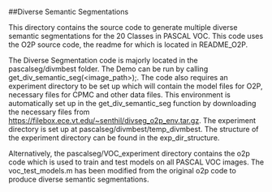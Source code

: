 ##Diverse Semantic Segmentations

This directory contains the source code to generate multiple diverse semantic segmentations for the 20 Classes in PASCAL VOC. This code uses the O2P source code, the readme for which is located in README_O2P.

The Diverse Segmentation code is majorly located in the pascalseg/divmbest folder. The Demo can be run by calling get_div_semantic_seg(<image_path>);. The code also requires an experiment directory to be set up which will contain the model files for O2P, necessary files for CPMC and other data files. This environment is automatically set up in the get_div_semantic_seg function by downloading the necessary files from https://filebox.ece.vt.edu/~senthil/divseg_o2p_env.tar.gz. The experiment directory is set up at pascalseg/divmbest/temp_divmbest. The structure of the experiment directory can be found in the exp_dir_structure. 

Alternatively, the pascalseg/VOC_experiment directory contains the o2p code which is used to train and test models on all PASCAL VOC images. The voc_test_models.m has been modified from the original o2p code to produce diverse semantic segmentations.


